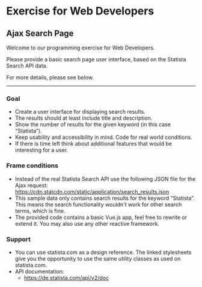 # Exercise for Web Developers #

## Ajax Search Page ##

Welcome to our programming exercise for Web Developers. 

Please provide a basic search page user interface, based on the Statista Search API data.

For more details, please see below.

---

### Goal ###

* Create a user interface for displaying search results.
* The results should at least include title and description.
* Show the number of results for the given keyword (in this case “Statista”).
* Keep usability and accessibility in mind. Code for real world conditions.
* If there is time left think about additional features that would be interesting for a user.

### Frame conditions ###

* Instead of the real Statista Search API use the following JSON file for the Ajax request:
https://cdn.statcdn.com/static/application/search_results.json
* This sample data only contains search results for the keyword “Statista”. This means the search functionality wouldn't work for other search terms, which is fine.
* The provided code contains a basic Vue.js app, feel free to rewrite or extend it. You may also use any other reactive framework.

### Support ###

* You can use statista.com as a design reference. The linked stylesheets give you the opportunity to use the same utility classes as used on statista.com.
* API documentation:
    * https://de.statista.com/api/v2/doc
